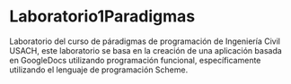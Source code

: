 # Laboratorio1Paradigmas
Laboratorio del curso de páradigmas de programación de Ingeniería Civil USACH, este laboratorio se basa en la creación de una aplicación basada en GoogleDocs utilizando programación funcional, específicamente utilizando el lenguaje de programación Scheme.
